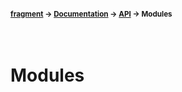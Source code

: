 #### <sup>[fragment](../../README.md) → [Documentation](../README.md) → [API](../README.md#apis) → Modules</sup>
<br>

# Modules
